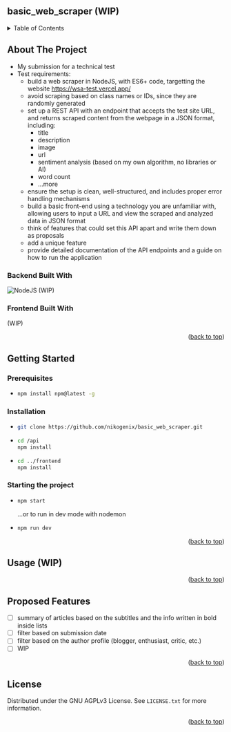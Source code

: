 <!-- README Template thanks to: https://github.com/othneildrew/Best-README-Template -->

<a name="readme-top"></a>

<!-- TABLE OF CONTENTS -->

## basic_web_scraper (WIP)

<div>
    <details>
      <summary>Table of Contents</summary>
      <ul>
        <li><a href="#about-the-project">About The Project</a></li>
        <li><a href="#getting-started">Getting Started</a></li>
        <li><a href="#usage">Usage</a></li>
        <li><a href="#proposed-features">Proposed Features</a></li>
        <li><a href="#license">License</a></li>
        <!-- <li><a href="#acknowledgments">Acknowledgments</a></li> -->
      </ul>
    </details>
</div>

<!-- ABOUT THE PROJECT -->

## About The Project

-   My submission for a technical test
-   Test requirements:
    -   build a web scraper in NodeJS, with ES6+ code, targetting the website https://wsa-test.vercel.app/
    -   avoid scraping based on class names or IDs, since they are randomly generated
    -   set up a REST API with an endpoint that accepts the test site URL, and returns scraped content from the webpage in a JSON format, including:
        -   title
        -   description
        -   image
        -   url
        -   sentiment analysis (based on my own algorithm, no libraries or AI)
        -   word count
        -   ...more
    -   ensure the setup is clean, well-structured, and includes proper error handling mechanisms
    -   build a basic front-end using a technology you are unfamiliar with, allowing users to input a URL and view the scraped and analyzed data in JSON format
    -   think of features that could set this API apart and write them down as proposals
    -   add a unique feature
    -   provide detailed documentation of the API endpoints and a guide on how to run the application

### Backend Built With

<!-- BADGES -->
<!-- https://ileriayo.github.io/markdown-badges/ -->

![NodeJS](https://img.shields.io/badge/node.js-6DA55F?style=for-the-badge&logo=node.js&logoColor=white) (WIP)

### Frontend Built With

(WIP)

<p align="right">(<a href="#readme-top">back to top</a>)</p>

<!-- GETTING STARTED -->

## Getting Started

### Prerequisites

-   ```sh
    npm install npm@latest -g
    ```

### Installation

-   ```sh
    git clone https://github.com/nikogenix/basic_web_scraper.git
    ```
-   ```sh
    cd /api
    npm install
    ```
-   ```sh
    cd ../frontend
    npm install
    ```

### Starting the project

-   ```sh
    npm start
    ```

    ...or to run in dev mode with nodemon

-   ```sh
    npm run dev
    ```

<p align="right">(<a href="#readme-top">back to top</a>)</p>

<!-- USAGE EXAMPLES -->

## Usage (WIP)

<p align="right">(<a href="#readme-top">back to top</a>)</p>

<!-- PROPOSED FEATURES -->

## Proposed Features

-   [ ] summary of articles based on the subtitles and the info written in bold inside lists
-   [ ] filter based on submission date
-   [ ] filter based on the author profile (blogger, enthusiast, critic, etc.)
-   [ ] WIP

<p align="right">(<a href="#readme-top">back to top</a>)</p>

<!-- LICENSE -->

## License

Distributed under the GNU AGPLv3 License. See `LICENSE.txt` for more information.

<p align="right">(<a href="#readme-top">back to top</a>)</p>

<!-- ACKNOWLEDGMENTS -->

<!-- ## Acknowledgments

-

<p align="right">(<a href="#readme-top">back to top</a>)</p> -->

